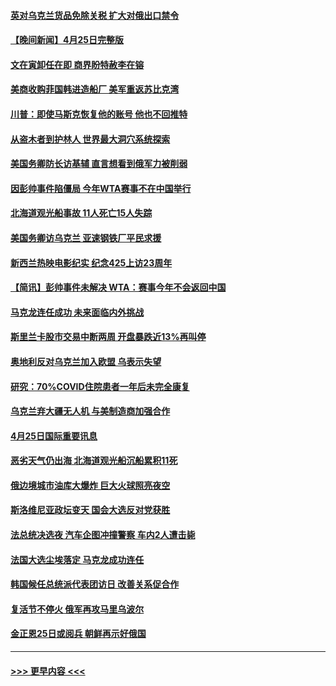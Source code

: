#### [英对乌克兰货品免除关税 扩大对俄出口禁令](../pages/prog202/a103410170.md?t=04261551) 
#### [【晚间新闻】4月25日完整版](../pages/prog202/a103410085.md?t=04261551) 
#### [文在寅卸任在即 商界盼特赦李在镕](../pages/prog202/a103410161.md?t=04261551) 
#### [美商收购菲国韩进造船厂 美军重返苏比克湾](../pages/prog202/a103410094.md?t=04261551) 
#### [川普：即使马斯克恢复他的账号 他也不回推特](../pages/prog202/a103410067.md?t=04261551) 
#### [从盗木者到护林人 世界最大洞穴系统探索](../pages/prog202/a103409942.md?t=04261551) 
#### [美国务卿防长访基辅 直言想看到俄军力被削弱](../pages/prog202/a103409981.md?t=04261551) 
#### [因彭帅事件陷僵局 今年WTA赛事不在中国举行](../pages/prog202/a103409908.md?t=04261551) 
#### [北海道观光船事故 11人死亡15人失踪](../pages/prog202/a103409647.md?t=04261551) 
#### [美国务卿访乌克兰 亚速钢铁厂平民求援](../pages/prog202/a103409683.md?t=04261551) 
#### [新西兰热映电影纪实 纪念425上访23周年](../pages/prog202/a103409599.md?t=04261551) 
#### [【简讯】彭帅事件未解决 WTA：赛事今年不会返回中国](../pages/prog202/a103409651.md?t=04261551) 
#### [马克龙连任成功 未来面临内外挑战](../pages/prog202/a103409730.md?t=04261551) 
#### [斯里兰卡股市交易中断两周 开盘暴跌近13%再叫停](../pages/prog202/a103409627.md?t=04261551) 
#### [奥地利反对乌克兰加入欧盟 乌表示失望](../pages/prog202/a103409479.md?t=04261551) 
#### [研究：70%COVID住院患者一年后未完全康复](../pages/prog202/a103409456.md?t=04261551) 
#### [乌克兰弃大疆无人机 与美制造商加强合作](../pages/prog202/a103409435.md?t=04261551) 
#### [4月25日国际重要讯息](../pages/prog202/a103409355.md?t=04261551) 
#### [恶劣天气仍出海 北海道观光船沉船累积11死](../pages/prog202/a103409303.md?t=04261551) 
#### [俄边境城市油库大爆炸 巨大火球照亮夜空](../pages/prog202/a103409294.md?t=04261551) 
#### [斯洛维尼亚政坛变天 国会大选反对党获胜](../pages/prog202/a103409285.md?t=04261551) 
#### [法总统决选夜 汽车企图冲撞警察 车内2人遭击毙](../pages/prog202/a103409239.md?t=04261551) 
#### [法国大选尘埃落定 马克龙成功连任](../pages/prog202/a103409096.md?t=04261551) 
#### [韩国候任总统派代表团访日 改善关系促合作](../pages/prog202/a103409088.md?t=04261551) 
#### [复活节不停火 俄军再攻马里乌波尔](../pages/prog202/a103409086.md?t=04261551) 
#### [金正恩25日或阅兵 朝鲜再示好俄国](../pages/prog202/a103409090.md?t=04261551) 

----
#### [ >>> 更早内容 <<< ](../indexes/prog202-earlier.md)
